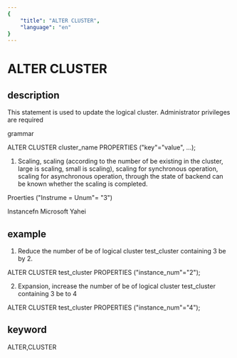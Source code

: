 ```yaml
---
{
    "title": "ALTER CLUSTER",
    "language": "en"
}
---
```


<!-- 
Licensed to the Apache Software Foundation (ASF) under one
or more contributor license agreements.  See the NOTICE file
distributed with this work for additional information
regarding copyright ownership.  The ASF licenses this file
to you under the Apache License, Version 2.0 (the
"License"); you may not use this file except in compliance
with the License.  You may obtain a copy of the License at

  http://www.apache.org/licenses/LICENSE-2.0

Unless required by applicable law or agreed to in writing,
software distributed under the License is distributed on an
"AS IS" BASIS, WITHOUT WARRANTIES OR CONDITIONS OF ANY
KIND, either express or implied.  See the License for the
specific language governing permissions and limitations
under the License.
-->

# ALTER CLUSTER
## description

This statement is used to update the logical cluster. Administrator privileges are required

grammar

ALTER CLUSTER cluster_name PROPERTIES ("key"="value", ...);

1. Scaling, scaling (according to the number of be existing in the cluster, large is scaling, small is scaling), scaling for synchronous operation, scaling for asynchronous operation, through the state of backend can be known whether the scaling is completed.

Proerties ("Instrume = Unum"= "3")

Instancefn Microsoft Yahei

## example

1. Reduce the number of be of logical cluster test_cluster containing 3 be by 2.

ALTER CLUSTER test_cluster PROPERTIES ("instance_num"="2");

2. Expansion, increase the number of be of logical cluster test_cluster containing 3 be to 4

ALTER CLUSTER test_cluster PROPERTIES ("instance_num"="4");

## keyword
ALTER,CLUSTER
